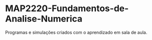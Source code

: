 # MAP2220-Fundamentos-de-Analise-Numerica
Programas e simulações criados com o aprendizado em sala de aula.
